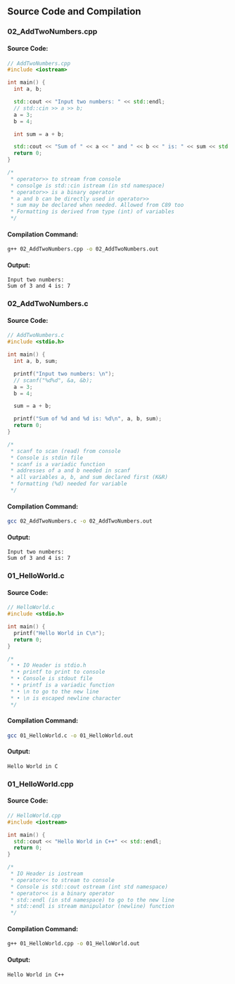
## Source Code and Compilation

### 02_AddTwoNumbers.cpp

#### Source Code:
```cpp
// AddTwoNumbers.cpp
#include <iostream>

int main() {
  int a, b;

  std::cout << "Input two numbers: " << std::endl;
  // std::cin >> a >> b;
  a = 3;
  b = 4;

  int sum = a + b;

  std::cout << "Sum of " << a << " and " << b << " is: " << sum << std::endl;
  return 0;
}

/*
 * operator>> to stream from console
 * consolge is std::cin istream (in std namespace)
 * operator>> is a binary operator
 * a and b can be directly used in operator>>
 * sum may be declared when needed. Allowed from C89 too
 * Formatting is derived from type (int) of variables
 */

```
#### Compilation Command:
```sh
g++ 02_AddTwoNumbers.cpp -o 02_AddTwoNumbers.out
```
#### Output:
```
Input two numbers: 
Sum of 3 and 4 is: 7
```
### 02_AddTwoNumbers.c

#### Source Code:
```cpp
// AddTwoNumbers.c
#include <stdio.h>

int main() {
  int a, b, sum;

  printf("Input two numbers: \n");
  // scanf("%d%d", &a, &b);
  a = 3;
  b = 4;

  sum = a + b;

  printf("Sum of %d and %d is: %d\n", a, b, sum);
  return 0;
}

/*
 * scanf to scan (read) from console
 * Console is stdin file
 * scanf is a variadic function
 * addresses of a and b needed in scanf
 * all variables a, b, and sum declared first (K&R)
 * formatting (%d) needed for variable
 */

```
#### Compilation Command:
```sh
gcc 02_AddTwoNumbers.c -o 02_AddTwoNumbers.out
```
#### Output:
```
Input two numbers: 
Sum of 3 and 4 is: 7
```
### 01_HelloWorld.c

#### Source Code:
```cpp
// HelloWorld.c
#include <stdio.h>

int main() {
  printf("Hello World in C\n");
  return 0;
}

/*
 * • IO Header is stdio.h
 * • printf to print to console
 * • Console is stdout file
 * • printf is a variadic function
 * • \n to go to the new line
 * • \n is escaped newline character
 */

```
#### Compilation Command:
```sh
gcc 01_HelloWorld.c -o 01_HelloWorld.out
```
#### Output:
```
Hello World in C
```
### 01_HelloWorld.cpp

#### Source Code:
```cpp
// HelloWorld.cpp
#include <iostream>

int main() {
  std::cout << "Hello World in C++" << std::endl;
  return 0;
}

/*
 * IO Header is iostream
 * operator<< to stream to console
 * Console is std::cout ostream (int std namespace)
 * operator<< is a binary operator
 * std::endl (in std namespace) to go to the new line
 * std::endl is stream manipulator (newline) function
 */

```
#### Compilation Command:
```sh
g++ 01_HelloWorld.cpp -o 01_HelloWorld.out
```
#### Output:
```
Hello World in C++
```
